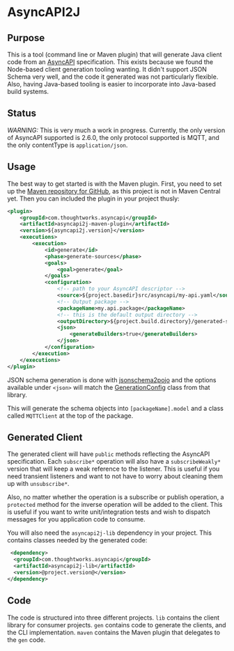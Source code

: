 AsyncAPI2J
==========

Purpose
-------

This is a tool (command line or Maven plugin) that will generate Java client code from an 
[AsyncAPI](https://www.asyncapi.com/) specification. This exists because we found
the Node-based client generation tooling wanting. It didn't support JSON Schema very well, and the code it generated
was not particularly flexible. Also, having Java-based tooling is easier to incorporate into Java-based build systems.

Status
------

*WARNING:* This is very much a work in progress. Currently, the only version of AsyncAPI supported is 2.6.0,
the only protocol supported is MQTT, and the only contentType is `application/json`.

Usage
-----

The best way to get started is with the Maven plugin. First, you need to set up the 
[Maven repository for GitHub](https://docs.github.com/en/packages/working-with-a-github-packages-registry/working-with-the-apache-maven-registry),
as this project is not in Maven Central yet. Then you can included the plugin in your project thusly:

```xml
<plugin>
    <groupId>com.thoughtworks.asyncapi</groupId>
    <artifactId>asyncapi2j-maven-plugin</artifactId>
    <version>${asyncapi2j.version}</version>
    <executions>
        <execution>
            <id>generate</id>
            <phase>generate-sources</phase>
            <goals>
                <goal>generate</goal>
            </goals>
            <configuration>
                <!-- path to your AsyncAPI descriptor -->
                <source>${project.basedir}src/asyncapi/my-api.yaml</source>
                <!-- Output package -->
                <packageName>my.api.package</packageName>
                <!-- this is the default output directory -->
                <outputDirectory>${project.build.directory}/generated-sources/asyncapi2j</outputDirectory>
                <json>
                    <generateBuilders>true</generateBuilders>
                </json>
            </configuration>
        </execution>
    </executions>
</plugin>
```

JSON schema generation is done with [jsonschema2pojo](https://github.com/joelittlejohn/jsonschema2pojo) and the 
options available under `<json>` will match the 
[GenerationConfig](https://joelittlejohn.github.io/jsonschema2pojo/javadocs/1.2.1/org/jsonschema2pojo/GenerationConfig.html)
class from that library.

This will generate the schema objects into `[packageName].model` and a class called `MQTTClient` at the top of the package.

Generated Client
----------------

The generated client will have `public` methods reflecting the AsyncAPI specification. Each `subscribe*` operation will
also have a `subscribeWeakly*` version that will keep a weak reference to the listener. This is useful if you need
transient listeners and want to not have to worry about cleaning them up with `unsubscribe*`.

Also, no matter whether the operation is a subscribe or publish operation, a `protected` method for the inverse operation
will be added to the client. This is useful if you want to write unit/integration tests and wish to dispatch messages
for you application code to consume.

You will also need the `asyncapi2j-lib` dependency in your project. This contains classes needed by the generated code:

```xml
 <dependency>
  <groupId>com.thoughtworks.asyncapi</groupId>
  <artifactId>asyncapi2j-lib</artifactId>
  <version>@project.version@</version>
</dependency>
```


Code
----

The code is structured into three different projects. `lib` contains the client library for consumer projects. `gen` 
contains code to generate the clients, and the CLI implementation. `maven` contains the Maven plugin that delegates
to the `gen` code.

